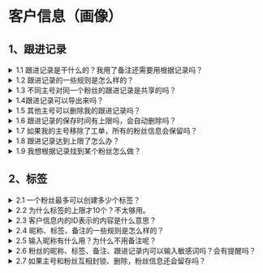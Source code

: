 # 客户信息（画像）

## 1、跟进记录

<details>

<summary>1.1 跟进记录是干什么的？我用了备注还需要用根据记录吗？</summary>

<mark style="color:green;">问题回复</mark>：跟进记录是对需要长期跟踪的客户做精细化运营，而备注更适用于短期记录。跟进记录可以显示记录时间，记录24小时后不支持删除，可以有效对记录进行留存，您还可以在客服系统后台查看相应的记录信息。&#x20;

</details>

<details>

<summary>1.2 跟进记录的一些规则是怎么样的？</summary>

<mark style="color:green;">问题回复</mark>：跟进记录的可输入最大字符数为100，记录可删除时间为24小时内，并且只有创建者（主号）可以删除，其他拥有该粉丝的主号没有权限删除，同时过了24小时也不支持删除；每个粉丝最多可以写100条跟进记录。

</details>

<details>

<summary>1.3 不同主号对同一个粉丝的跟进记录是共享的吗？</summary>

<mark style="color:green;">问题回复</mark>：是共享的。他们可以对同一个粉丝共同编辑跟进记录，但是他们不能删除对方的跟进记录，只有跟进记录创建者在24小时内才有权限删除。

</details>

<details>

<summary>1.4跟进记录可以导出来吗？</summary>

<mark style="color:green;">问题回复</mark>：目前跟进记录是不支持导出的，只能在桌面端进行查看。

</details>

<details>

<summary>1.5 其他主号可以删除我的跟进记录吗？</summary>

<mark style="color:green;">问题回复</mark>：其他主号对您自己的跟进记录只有查看权限，多个主号对同一个粉丝的跟进记录是一起保存的，互相之间都能看到。

</details>

<details>

<summary>1.6 跟进记录的保存时间有上限吗，会自动删除吗？</summary>

<mark style="color:green;">问题回复</mark>：您好，您的主号以及其他主号的跟进记录是会一直保存的。

</details>

<details>

<summary>1.7 如果我的主号移除了工单，所有的粉丝信息会保留吗？</summary>

<mark style="background-color:green;">问题回复</mark>：只要在我们工单上登录了的主号，它的进粉信息以及粉丝信息会一直留存，即便移除了工单，再次登录时会将粉丝数据同步过去，所以粉丝信息会一直保留。

</details>

<details>

<summary>1.8 跟进记录达到上限了怎么办？</summary>

<mark style="color:green;">问题回复</mark>：我们跟进记录的上限有100条，一般而言是不会达到上限的。如果您已经达到上限，请联系客服帮忙删除您想要删除的跟进记录，以腾出空间供您记录。

</details>

<details>

<summary>1.9 我想根据记录找到某个粉丝怎么做？</summary>

<mark style="color:green;">问题回复</mark>：暂时无法根据跟进记录查找粉丝，请您尝试根据主号和工单进行查找。

</details>

## 2、标签

<details>

<summary>2.1 一个粉丝最多可以创建多少个标签？</summary>

<mark style="color:green;">问题回复：</mark>一个粉丝的标签数量上限为10个。

</details>

<details>

<summary>2.2 为什么标签的上限才10个？不太够用。</summary>

<mark style="color:green;">问题回复</mark>：我们有多种可以记录粉丝信息的方式：昵称、备注、标签、跟进记录。如果您的标签需求量大，不妨试一试备注和跟进记录的功能，同样可以让您的粉丝信息得到更加完善的处理。

</details>

<details>

<summary>2.3 客户信息内的ID表示的内容是什么意思？</summary>

<mark style="color:green;">问题回复：</mark>

&#x20;WhatsApp：区号+电话号码；

LINE：用户自己设置的LINE ID

LINE Business：用户自己设置的LINE ID

Telegram：分为两种。用户未设置TG ID时，该字段表示TG官方为每个用户设置的唯一标识；当用户手动设置TG ID后，该字段变为用户的TG ID；

Zalo：zalo对每个用户设置的唯一标识；

Messager：Messager对每个用户设置的唯一标识；

Instagram：Ins的登录账号

</details>

<details>

<summary>2.4 昵称、标签、备注的一些规则是怎么样的？</summary>

<mark style="color:green;">问题回复</mark>：昵称在未输入的情况下是粉丝原本的昵称，输入昵称后在桌面端和客服系统下该粉丝的昵称都变为更改后的昵称，昵称的输入字符上限为25；

标签的最大输入字符数为10，一个粉丝最多可打上10个标签；

备注的最大输入字符为500；

</details>

<details>

<summary>2.5 输入昵称有什么用？为什么不用备注呢？</summary>

<mark style="color:green;">问题回复</mark>：昵称是方便客服对粉丝进行统一名称的手段，对比备注，昵称可以在桌面端的会话列表里最先看到，而备注多用于一些备忘事件的记录，使用场景还有优先级都与昵称有差别，您在使用过程中可以根据实际的需求场景去选择。

</details>

<details>

<summary>2.6 粉丝的昵称、标签、备注、跟进记录内可以输入敏感词吗？会有提醒吗？</summary>

<mark style="color:green;">问题回复</mark>：目前敏感词是只针对客服和粉丝的会话内容进行监测的，对粉丝信息的昵称、标签、备注、跟进记录是不做处理的。

</details>

<details>

<summary>2.7 如果主号和粉丝互相封锁、删除，粉丝信息还会留存吗？</summary>

<mark style="color:green;">问题回复</mark>：会的。只要有过粉丝信息的记录，您依然可以在主号下的粉丝明细内看到之前的粉丝信息，不会随着封锁、删除等操作而清除。

</details>
